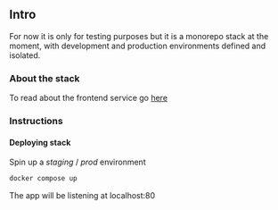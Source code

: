 ## Intro

For now it is only for testing purposes but it is a monorepo stack at the moment, with development and production environments defined and isolated.

### About the stack

To read about the frontend service go [here](/frontend/README.frontend.md)

### Instructions

#### Deploying stack

Spin up a _staging_ / _prod_ environment

```bash
docker compose up
```

The app will be listening at localhost:80
